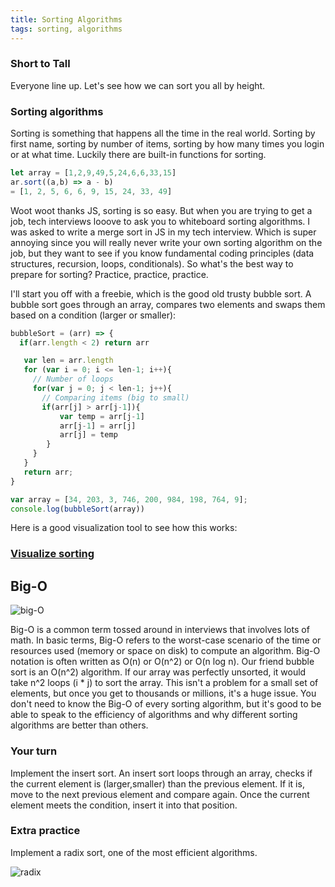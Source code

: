 ```yaml
---
title: Sorting Algorithms
tags: sorting, algorithms
---
```


### Short to Tall
Everyone line up. Let's see how we can sort you all by height.

### Sorting algorithms
Sorting is something that happens all the time in the real world. Sorting by first name, sorting by number of items, sorting by how many times you login or at what time. Luckily there are built-in functions for sorting.

```js
let array = [1,2,9,49,5,24,6,6,33,15]
ar.sort((a,b) => a - b)
= [1, 2, 5, 6, 6, 9, 15, 24, 33, 49]
```

Woot woot thanks JS, sorting is so easy. But when you are trying to get a job, tech interviews looove to ask you to whiteboard sorting algorithms. I was asked to write a merge sort in JS in my tech interview. Which is super annoying since you will really never write your own sorting algorithm on the job, but they want to see if you know fundamental coding principles (data structures, recursion, loops, conditionals). So what's the best way to prepare for sorting? Practice, practice, practice.

I'll start you off with a freebie, which is the good old trusty bubble sort. A bubble sort goes through an array,  compares two elements and swaps them based on a condition (larger or smaller):

```js
bubbleSort = (arr) => {
  if(arr.length < 2) return arr

   var len = arr.length
   for (var i = 0; i <= len-1; i++){
     // Number of loops
     for(var j = 0; j < len-1; j++){
       // Comparing items (big to small)
       if(arr[j] > arr[j-1]){
           var temp = arr[j-1]
           arr[j-1] = arr[j]
           arr[j] = temp
        }
     }
   }
   return arr;
}

var array = [34, 203, 3, 746, 200, 984, 198, 764, 9];
console.log(bubbleSort(array))
```

 Here is a good visualization tool to see how this works:

### [Visualize sorting](https://visualgo.net/sorting)

## Big-O

![big-O][big-O]

[big-O]: /assets/images/lessons/sorting-algorithms/big-O.png

Big-O is a common term tossed around in interviews that involves lots of math. In basic terms, Big-O refers to the worst-case scenario of the time or resources used (memory or space on disk) to compute an algorithm. Big-O notation is often written as O(n) or O(n^2) or O(n log n). Our friend bubble sort is an O(n^2) algorithm. If our array was perfectly unsorted, it would take n^2 loops (i * j) to sort the array. This isn't a problem for a small set of elements, but once you get to thousands or millions, it's a huge issue. You don't need to know the Big-O of every sorting algorithm, but it's good to be able to speak to the efficiency of algorithms and why different sorting algorithms are better than others.

### Your turn

Implement the insert sort. An insert sort loops through an array, checks if the current element is (larger,smaller) than the previous element. If it is, move to the next previous element and compare again. Once the current element meets the condition, insert it into that position.

### Extra practice

Implement a radix sort, one of the most efficient algorithms.

![radix][radix]

[radix]: /assets/images/lessons/sorting-algorithms/radix-sort.png
